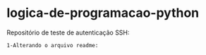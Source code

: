 # logica-de-programacao-python
 Repositório de teste de autenticação SSH:

	1-Alterando o arquivo readme: